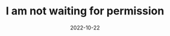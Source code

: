 ---
title: "I am not waiting for permission"
date: 2022-10-22
know-your-goals: challenge reality
related: "The question isn't who is going to let me; it's who is going to stop me."
type: fragment
tags:
  - fragment
---